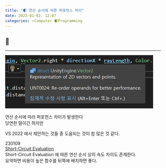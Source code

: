 ```yaml
---
title: "🌒 연산 순서에 따른 퍼포먼스 차이"
date: 2022-01-02. 12:07
categories: ⭐Computer 🌒Programming
---
```

## 💎

---

![참고](/assets/img/2022/220102_0000.png)

연산 순서에 따라 퍼포먼스 차이가 발생한다  
당연한 말이긴 하지만  

VS 2022 에서 제안하는 것들 중 도움되는 것이 참 많은 것 같다.  

230109  
[Short-Circuit Evaluation](https://mascari4615.github.io/posts/Short-Circuit-Evaluation/)  
Short-Circuit Evaluation 에 따른 연산 순서 상의 속도 차이도 존재한다.  
요약하면 비용이 높은 함수를 뒤쪽에 배치하면 좋다.  
